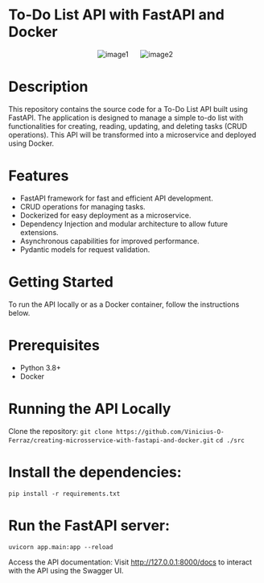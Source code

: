 # To-Do List API with FastAPI and Docker

<div align="center">
  <img src="https://github.com/user-attachments/assets/26aae67a-b12c-4567-903c-58239fa18798" alt="image1" style="display: inline-block; margin-right: 10px;" />
  <img src="https://th.bing.com/th/id/OIP.prk6qAKISi1DadSaKgKZlwHaCq?w=345&h=126&c=7&r=0&o=5&dpr=1.1&pid=1.7" alt="image2" style="display: inline-block; margin-left: 10px;" />
</div>

# Description

This repository contains the source code for a To-Do List API built using FastAPI. The application is designed to manage a simple to-do list with functionalities for creating, reading, updating, and deleting tasks (CRUD operations). This API will be transformed into a microservice and deployed using Docker.

# Features
* FastAPI framework for fast and efficient API development.
* CRUD operations for managing tasks.
* Dockerized for easy deployment as a microservice.
* Dependency Injection and modular architecture to allow future extensions.
* Asynchronous capabilities for improved performance.
* Pydantic models for request validation.

# Getting Started
To run the API locally or as a Docker container, follow the instructions below.

# Prerequisites
* Python 3.8+
* Docker

# Running the API Locally
Clone the repository:
`git clone https://github.com/Vinicius-O-Ferraz/creating-microsservice-with-fastapi-and-docker.git`
`cd ./src`

# Install the dependencies:

`pip install -r requirements.txt`

# Run the FastAPI server:

`uvicorn app.main:app --reload`

Access the API documentation: Visit http://127.0.0.1:8000/docs to interact with the API using the Swagger UI.

